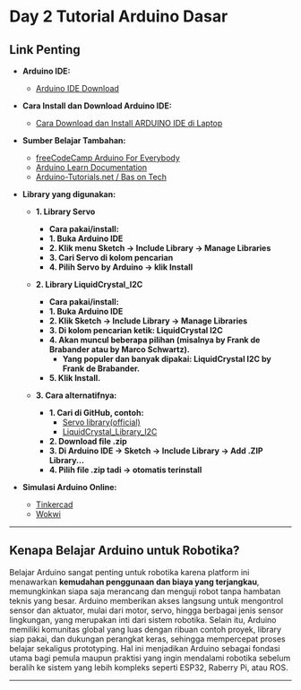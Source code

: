 # Day 2 Tutorial Arduino Dasar

## Link Penting 

* **Arduino IDE:**
    * [Arduino IDE Download](https://www.arduino.cc/en/software/)

* **Cara Install dan Download Arduino IDE:**
    * [Cara Download dan Install ARDUINO IDE di Laptop](https://youtu.be/sX2Py0k32uE?si=xnhtI5-ERC1PSli-)

* **Sumber Belajar Tambahan:**
    * [freeCodeCamp Arduino For Everybody](https://youtu.be/DPqiIzK97K0?si=cl9n1oRfe9VI8fv8)
    * [Arduino Learn Documentation](https://www.arduino.cc/en/Tutorial/HomePage/)
    * [Arduino-Tutorials.net / Bas on Tech](https://arduino-tutorials.net/)

* **Library yang digunakan:**
    * **1. Library Servo**
        * **Cara pakai/install:**
        * **1. Buka Arduino IDE**
        * **2. Klik menu Sketch → Include Library → Manage Libraries**
        * **3. Cari Servo di kolom pencarian**
        * **4. Pilih Servo by Arduino → klik Install**

    * **2. Library LiquidCrystal_I2C**
        * **Cara pakai/install:**
        * **1. Buka Arduino IDE**
        * **2. Klik Sketch → Include Library → Manage Libraries**
        * **3. Di kolom pencarian ketik: LiquidCrystal I2C**
        * **4. Akan muncul beberapa pilihan (misalnya by Frank de Brabander atau by Marco Schwartz).**
            * **Yang populer dan banyak dipakai: LiquidCrystal I2C by Frank de Brabander.**
        * **5. Klik Install.**

    * **3. Cara alternatifnya:**
        * **1. Cari di GitHub, contoh:**
            * [Servo library(official)](https://github.com/arduino-libraries/Servo)
            * [LiquidCrystal_Library_I2C](https://github.com/johnrickman/LiquidCrystal_I2C)
        * **2. Download file .zip**
        * **3. Di Arduino IDE → Sketch → Include Library → Add .ZIP Library...**
        * **4. Pilih file .zip tadi → otomatis terinstall**

* **Simulasi Arduino Online:**
    * [Tinkercad](https://www.tinkercad.com/)
    * [Wokwi](https://wokwi.com/)
---

## Kenapa Belajar Arduino untuk Robotika?

Belajar Arduino sangat penting untuk robotika karena platform ini menawarkan **kemudahan penggunaan dan biaya yang terjangkau**, memungkinkan siapa saja merancang dan menguji robot tanpa hambatan teknis yang besar. Arduino memberikan akses langsung untuk mengontrol sensor dan aktuator, mulai dari motor, servo, hingga berbagai jenis sensor lingkungan, yang merupakan inti dari sistem robotika. Selain itu, Arduino memiliki komunitas global yang luas dengan ribuan contoh proyek, library siap pakai, dan dukungan perangkat keras, sehingga mempercepat proses belajar sekaligus prototyping. Hal ini menjadikan Arduino sebagai fondasi utama bagi pemula maupun praktisi yang ingin mendalami robotika sebelum beralih ke sistem yang lebih kompleks seperti ESP32, Raberry Pi, atau ROS.

---